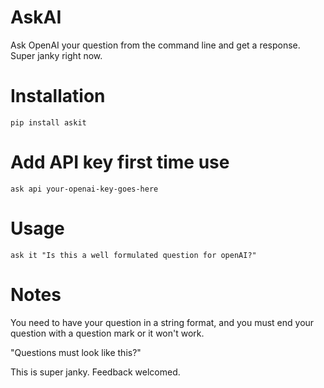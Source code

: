 # AskAI

Ask OpenAI your question from the command line and get a response. Super janky right now.

# Installation

    pip install askit

# Add API key first time use

    ask api your-openai-key-goes-here

# Usage

    ask it "Is this a well formulated question for openAI?"

# Notes
You need to have your question in a string format, and you must end your question with a question mark or it won't work.

"Questions must look like this?"

This is super janky. Feedback welcomed.